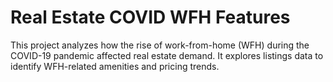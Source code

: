 # Real Estate COVID WFH Features

This project analyzes how the rise of work-from-home (WFH) during the COVID-19 pandemic affected real estate demand. It explores listings data to identify WFH-related amenities and pricing trends.
